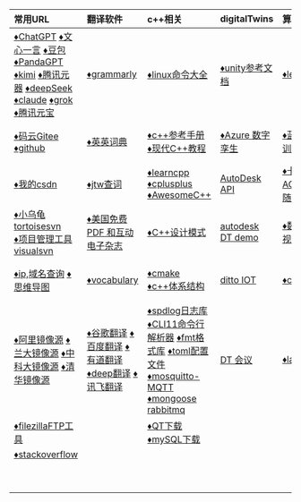 | 常用URL                                                      | 翻译软件                                                     | c++相关                                                      | digitalTwins                                                 | 算法                                                         | web                                                          | work                                                         |
| :----------------------------------------------------------- | :----------------------------------------------------------- | :----------------------------------------------------------- | :----------------------------------------------------------- | :----------------------------------------------------------- | :----------------------------------------------------------- | ------------------------------------------------------------ |
| [♦️ChatGPT](https://chat.openai.com/)         [♦️文心一言](https://yiyan.baidu.com/)         [♦️豆包](https://www.doubao.com/)        [♦️PandaGPT ](https://panda-gpt.github.io/)        [♦️kimi](https://kimi.moonshot.cn/)       [♦️腾讯元器](https://yuanqi.tencent.com/)   [♦️deepSeek](https://chat.deepseek.com/)     [♦️claude](https://claude.ai/new)  [♦️grok](https://grok.com/) [♦️腾讯元宝](https://yuanbao.tencent.com/chat/naQivTmsDa) | [♦️grammarly](https://www.grammarly.com/)                     | [♦️linux命令大全](https://www.linuxcool.com/)                 | [♦️unity参考文档](https://docs.unity.cn/cn/current/Manual/index.html) | [♦️leetcode](https://leetcode.cn/)                            | [♦️npm官网](https://www.npmjs.com/)  [♦️node官网](https://nodejs.org/zh-cn) | [♦️web面试](/study/web/web_interview/)                        |
| [♦️码云Gitee](https://gitee.com/)      [♦️github](https://github.com/) | [♦️英英词典](https://www.dictionary.com/browse/name#)         | [♦️c++参考手册](https://zh.cppreference.com/w/%E9%A6%96%E9%A1%B5)   [♦️现代C++教程](https://changkun.de/modern-cpp/zh-cn/02-usability/#nullptr) | [♦️Azure 数字孪生](https://learn.microsoft.com/zh-cn/azure/digital-twins/overview) | [♦️蓝桥杯算法训练](https://www.dotcpp.com/oj/status.php?user=zjxweb) | [TypeScript](https://www.tslang.cn/docs/handbook/typescript-in-5-minutes.html)  [ES6](https://es6.ruanyifeng.com/) | [♦️小林coding后端](https://xiaolincoding.com/)                |
| [♦️我的csdn](https://mp.csdn.net/mp_blog/manage/article)      | [♦️jtw查词](http://www.just-the-word.com/)                    | [♦️learncpp](https://www.learncpp.com/)   [♦️cplusplus](https://cplusplus.com/)  [♦️AwesomeC++](https://cpp.libhunt.com/) | [AutoDesk API](https://aps.autodesk.com/en/docs/model-derivative/v2/developers_guide/basics/) | [♦️卡玛网 ACM](https://kamacoder.com/loginpage.php)  [♦️代码随想录](https://programmercarl.com/) | [vue2](https://v2.cn.vuejs.org/)   [vue3](https://cn.vuejs.org/guide/introduction.html)  [Angular](https://angular.io/)  [reat](https://react.docschina.org/) | [♦️牛客](https://www.nowcoder.com/)                           |
| [♦️小乌龟tortoisesvn](https://www.tortoisesvn.net/downloads.zh.html)  <br />[♦️项目管理工具visualsvn](https://www.visualsvn.com/server/download/) | [♦️美国免费 PDF 和互动电子杂志](https://magazinelib.com/usa2/page/2/) | [♦️C++设计模式](https://refactoringguru.cn/design-patterns)   | [autodesk DT demo](https://forge-digital-twin.autodesk.io/)  | [♦️数据结构可视化](https://visualgo.net/zh)                   | [vue脚手架CLI](https://cli.vuejs.org/zh/guide/)              | [♦️java面试](https://javaguide.cn/database/mongodb/mongodb-questions-02.html) |
| [♦️ip,域名查询](https://sites.ipaddress.com/raw.githubusercontent.com/)     [♦️思维导图](https://www.processon.com/login) | [♦️vocabulary](https://www.vocabulary.com/)                   | [♦️cmake](https://cmake.org/)  [♦️c++体系结构](https://stibel.icu/md/guide/c++-overview.html) | [ditto  IOT](https://github.com/eclipse-ditto/ditto)         | [♦️codeforces](https://codeforces.com/)                       | [Element-ui](https://element.eleme.cn/#/zh-CN)  [layui](https://layui.dev/) | [♦️爱编程的大丙](https://subingwen.cn/)                       |
| [♦️阿里镜像源](https://developer.aliyun.com/mirror/)  [♦️兰大镜像源](http://mirror.lzu.edu.cn/)    [♦️中科大镜像源](https://mirrors.ustc.edu.cn/)  [♦️清华镜像源](https://mirrors4.tuna.tsinghua.edu.cn/help/anaconda/) | [♦️谷歌翻译](https://translate.google.com/)  [♦️百度翻译](https://fanyi.baidu.com/#en/zh/steer)   [♦️有道翻译](https://fanyi.youdao.com/indexLLM.html#/)  [♦️deep翻译](https://www.deepl.com/translator)   [♦️讯飞翻译](https://fanyi.iflyrec.com/) | [♦️spdlog日志库](https://github.com/gabime/spdlog)  [♦️CLI11命令行解析器](https://github.com/CLIUtils/CLI11)   [♦️fmt格式库](https://fmt.dev/latest/index.html)     [♦️toml配置文件](https://toml.io/cn/)       [♦️mosquitto-MQTT](https://mosquitto.org/)  [♦️mongoose](https://mongoose.ws/)   [rabbitmq](https://www.rabbitmq.com/tutorials/tutorial-one-python.html) | [DT 会议](https://digitaltwin1.org/)                         | [♦️labuladong](https://labuladong.online/algo)                | [NutUI-移动端](https://nutui.jd.com/#/)   [AntDesignMobile](https://mobile.ant.design/zh/guide/quick-start/)   [vant移动端](https://vant-contrib.gitee.io/vant/#/zh-CN/)  [uviewui](https://www.uviewui.com/)    [flutter](https://flutter.dev/)   [uni-app](https://zh.uniapp.dcloud.io/) |                                                              |
| [♦️filezillaFTP工具](https://filezilla-project.org/download.php?type=client) |                                                              | [♦️QT下载](https://download.qt.io/)   [♦️mySQL下载](https://downloads.mysql.com/archives/community/) |                                                              |                                                              | [less](https://lesscss.org/)   [sass](https://www.sass.hk/guide/)  [动画 CSS](https://animate.style/) |                                                              |
| [♦️stackoverflow](https://stackoverflow.com/)                 |                                                              |                                                              |                                                              |                                                              | [Three.js](https://threejs.org/)   [WEBGL](https://webglfundamentals.org/webgl/lessons/zh_cn/) |                                                              |
|                                                              |                                                              |                                                              |                                                              |                                                              | [日期momentjs](http://momentjs.cn/)  [CDN外链库](https://cdnjs.com/) |                                                              |

